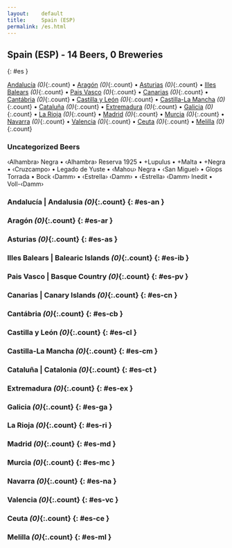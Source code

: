 ```yaml
---
layout:    default
title:     Spain (ESP)
permalink: /es.html
---
```


## Spain (ESP) - 14 Beers, 0 Breweries
{: #es }


[Andalucía](#es-an) _(0)_{:.count} • [Aragón](#es-ar) _(0)_{:.count} • [Asturias](#es-as) _(0)_{:.count} • [Illes Balears](#es-ib) _(0)_{:.count} • [Pais Vasco](#es-pv) _(0)_{:.count} • [Canarias](#es-cn) _(0)_{:.count} • [Cantábria](#es-cb) _(0)_{:.count} • [Castilla y León](#es-cl) _(0)_{:.count} • [Castilla-La Mancha](#es-cm) _(0)_{:.count} • [Cataluña](#es-ct) _(0)_{:.count} • [Extremadura](#es-ex) _(0)_{:.count} • [Galicia](#es-ga) _(0)_{:.count} • [La Rioja](#es-ri) _(0)_{:.count} • [Madrid](#es-md) _(0)_{:.count} • [Murcia](#es-mc) _(0)_{:.count} • [Navarra](#es-na) _(0)_{:.count} • [Valencia](#es-vc) _(0)_{:.count} • [Ceuta](#es-ce) _(0)_{:.count} • [Melilla](#es-ml) _(0)_{:.count}

### Uncategorized Beers

‹Alhambra› Negra   • ‹Alhambra› Reserva 1925   • +Lupulus   • +Malta   • +Negra   • ‹Cruzcampo›   • Legado de Yuste   • ‹Mahou› Negra   • ‹San Miguel›   • Glops Torrada   • Bock ‹Damm›   • ‹Estrella› ‹Damm›   • ‹Estrella› ‹Damm› Inedit   • Voll-‹Damm›  




### Andalucía | Andalusia _(0)_{:.count} {: #es-an }







### Aragón _(0)_{:.count} {: #es-ar }







### Asturias _(0)_{:.count} {: #es-as }







### Illes Balears | Balearic Islands _(0)_{:.count} {: #es-ib }







### Pais Vasco | Basque Country _(0)_{:.count} {: #es-pv }







### Canarias | Canary Islands _(0)_{:.count} {: #es-cn }







### Cantábria _(0)_{:.count} {: #es-cb }







### Castilla y León _(0)_{:.count} {: #es-cl }







### Castilla-La Mancha _(0)_{:.count} {: #es-cm }







### Cataluña | Catalonia _(0)_{:.count} {: #es-ct }







### Extremadura _(0)_{:.count} {: #es-ex }







### Galicia _(0)_{:.count} {: #es-ga }







### La Rioja _(0)_{:.count} {: #es-ri }







### Madrid _(0)_{:.count} {: #es-md }







### Murcia _(0)_{:.count} {: #es-mc }







### Navarra _(0)_{:.count} {: #es-na }







### Valencia _(0)_{:.count} {: #es-vc }







### Ceuta _(0)_{:.count} {: #es-ce }







### Melilla _(0)_{:.count} {: #es-ml }






 
